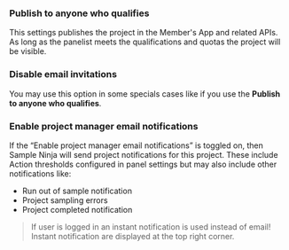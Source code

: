 ### Publish to anyone who qualifies
This settings publishes the project in the Member's App and related APIs. As long as the panelist meets the qualifications and quotas the project will be visible.

### Disable email invitations
You may use this option in some specials cases like if you use the **Publish to anyone who qualifies**. 

### Enable project manager email notifications
If the “Enable project manager email notifications” is toggled on, then Sample Ninja will send project notifications for this project. These include Action thresholds configured in panel settings but may also include other notifications like:

- Run out of sample notification
- Project sampling errors
- Project completed notification
 
> If user is logged in an instant notification is used instead of email! Instant notification are displayed at the top right corner.
